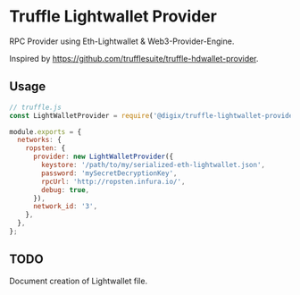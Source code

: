 # Truffle Lightwallet Provider

RPC Provider using Eth-Lightwallet & Web3-Provider-Engine.

Inspired by https://github.com/trufflesuite/truffle-hdwallet-provider.

## Usage

```javascript
// truffle.js
const LightWalletProvider = require('@digix/truffle-lightwallet-provider');

module.exports = {
  networks: {
    ropsten: {
      provider: new LightWalletProvider({
        keystore: '/path/to/my/serialized-eth-lightwallet.json',
        password: 'mySecretDecryptionKey',
        rpcUrl: 'http://ropsten.infura.io/',
        debug: true,
      }),
      network_id: '3',
    },
  },
};
```

## TODO

Document creation of Lightwallet file.
